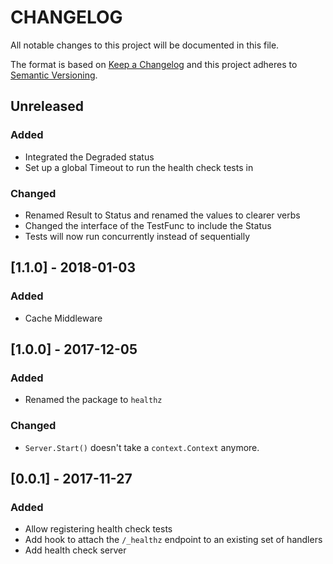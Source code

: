 # CHANGELOG

All notable changes to this project will be documented in this file.

The format is based on [Keep a Changelog](http://keepachangelog.com/)
and this project adheres to [Semantic Versioning](http://semver.org/).

## Unreleased

### Added

- Integrated the Degraded status
- Set up a global Timeout to run the health check tests in

### Changed

- Renamed Result to Status and renamed the values to clearer verbs
- Changed the interface of the TestFunc to include the Status
- Tests will now run concurrently instead of sequentially

## [1.1.0] - 2018-01-03

### Added

- Cache Middleware

## [1.0.0] - 2017-12-05

### Added

- Renamed the package to `healthz`

### Changed

- `Server.Start()` doesn't take a `context.Context` anymore.

## [0.0.1] - 2017-11-27

### Added

- Allow registering health check tests
- Add hook to attach the `/_healthz` endpoint to an existing set of handlers
- Add health check server
